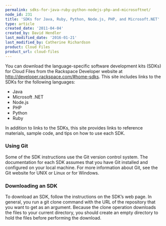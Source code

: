 ```yaml
---
permalink: sdks-for-java-ruby-python-nodejs-php-and-microsoftnet/
node_id: 231
title: 'SDKs for Java, Ruby, Python, Node.js, PHP, and Microsoft.NET'
type: article
created_date: '2011-04-04'
created_by: David Hendler
last_modified_date: '2016-01-21'
last_modified_by: Catherine Richardson
product: Cloud Files
product_url: cloud-files
---
```


You can download the language-specific software development kits (SDKs)
for Cloud Files from the Rackspace Developer website at
<http://developer.rackspace.com/#home-sdks>. This site includes links to
the SDKs for the following languages:

-   Java
-   Microsoft .NET
-   Node.js
-   PHP
-   Python
-   Ruby

In addition to links to the SDKs, this site provides links to reference
materials, sample code, and tips on how to use each SDK.

### Using Git

Some of the SDK instructions use the Git version control system. The
documentation for each SDK assumes that you have Git installed and
configured on your local machine. For more information about Git, see
the Git website for UNIX or Linux or for Windows.

### Downloading an SDK

To download an SDK, follow the instructions on the SDK&rsquo;s web page. In
general, you run a git clone command with the URL of the repository that
you want to get as an argument. Because the clone operation downloads
the files to your current directory, you should create an empty
directory to hold the files before performing the download.

